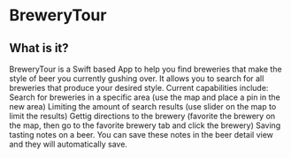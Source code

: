 # BreweryTour

What is it?
  -----------

BreweryTour is a Swift based App to help you find breweries that make the style of beer you currently gushing over.
It allows you to search for all breweries that produce your desired style.
Current capabilities include:
Search for breweries in a specific area (use the map and place a pin in the new area)
Limiting the amount of search results (use slider on the map to limit the results)
Gettig directions to the brewery (favorite the brewery on the map, then go to the favorite brewery tab and click the brewery)
Saving tasting notes on a beer. You can save these notes in the beer detail view and they will automatically save.
